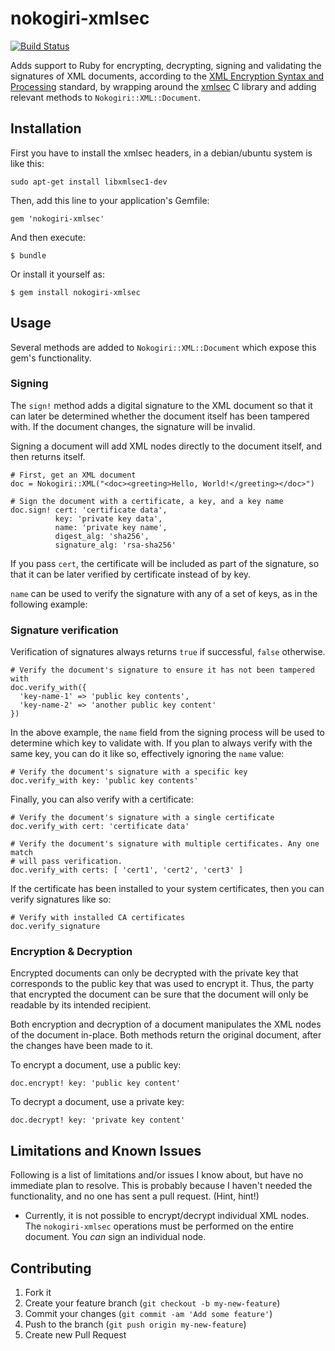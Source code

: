# nokogiri-xmlsec

[![Build Status](https://travis-ci.org/omb-awong/xmlsec.svg)](https://travis-ci.org/omb-awong/xmlsec)

Adds support to Ruby for encrypting, decrypting, signing and validating
the signatures of XML documents, according to the [XML Encryption Syntax and
Processing](http://www.w3.org/TR/xmlenc-core/) standard, by wrapping around the
[xmlsec](http://www.aleksey.com/xmlsec) C library and adding relevant methods
to `Nokogiri::XML::Document`.

## Installation

First you have to install the xmlsec headers, in a
debian/ubuntu system is like this:

    sudo apt-get install libxmlsec1-dev

Then, add this line to your application's Gemfile:

    gem 'nokogiri-xmlsec'

And then execute:

    $ bundle

Or install it yourself as:

    $ gem install nokogiri-xmlsec

## Usage

Several methods are added to `Nokogiri::XML::Document` which expose this gem's
functionality.

### Signing

The `sign!` method adds a digital signature to the XML document so that it can
later be determined whether the document itself has been tampered with. If the
document changes, the signature will be invalid.

Signing a document will add XML nodes directly to the document itself, and
then returns itself.

    # First, get an XML document
    doc = Nokogiri::XML("<doc><greeting>Hello, World!</greeting></doc>")

    # Sign the document with a certificate, a key, and a key name
    doc.sign! cert: 'certificate data',
              key: 'private key data',
              name: 'private key name',
              digest_alg: 'sha256',
              signature_alg: 'rsa-sha256'

If you pass `cert`, the certificate will be included as part of the signature,
so that it can be later verified by certificate instead of by key.

`name` can be used to verify the signature with any of a set of keys, as in the
following example:

### Signature verification

Verification of signatures always returns `true` if successful, `false`
otherwise.

    # Verify the document's signature to ensure it has not been tampered with
    doc.verify_with({
      'key-name-1' => 'public key contents',
      'key-name-2' => 'another public key content'
    })

In the above example, the `name` field from the signing process will be used
to determine which key to validate with. If you plan to always verify with the
same key, you can do it like so, effectively ignoring the `name` value:

    # Verify the document's signature with a specific key
    doc.verify_with key: 'public key contents'

Finally, you can also verify with a certificate:

    # Verify the document's signature with a single certificate
    doc.verify_with cert: 'certificate data'

    # Verify the document's signature with multiple certificates. Any one match
    # will pass verification.
    doc.verify_with certs: [ 'cert1', 'cert2', 'cert3' ]

If the certificate has been installed to your system certificates, then you can
verify signatures like so:

    # Verify with installed CA certificates
    doc.verify_signature

### Encryption & Decryption

Encrypted documents can only be decrypted with the private key that corresponds
to the public key that was used to encrypt it. Thus, the party that encrypted
the document can be sure that the document will only be readable by its intended
recipient.

Both encryption and decryption of a document manipulates the XML nodes of the
document in-place. Both methods return the original document, after the changes
have been made to it.

To encrypt a document, use a public key:

    doc.encrypt! key: 'public key content'

To decrypt a document, use a private key:

    doc.decrypt! key: 'private key content'


## Limitations and Known Issues

Following is a list of limitations and/or issues I know about, but have no
immediate plan to resolve. This is probably because I haven't needed the
functionality, and no one has sent a pull request. (Hint, hint!)

- Currently, it is not possible to encrypt/decrypt individual XML nodes. The
  `nokogiri-xmlsec` operations must be performed on the entire document.
  You _can_ sign an individual node.

## Contributing

1. Fork it
2. Create your feature branch (`git checkout -b my-new-feature`)
3. Commit your changes (`git commit -am 'Add some feature'`)
4. Push to the branch (`git push origin my-new-feature`)
5. Create new Pull Request
